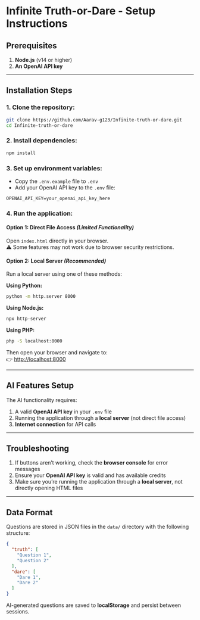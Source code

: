 # Infinite Truth-or-Dare - Setup Instructions

## Prerequisites
1. **Node.js** (v14 or higher)  
2. **An OpenAI API key**

---

## Installation Steps

### 1. Clone the repository:
```bash
git clone https://github.com/Aarav-g123/Infinite-truth-or-dare.git
cd Infinite-truth-or-dare
```

### 2. Install dependencies:
```bash
npm install
```

### 3. Set up environment variables:
- Copy the `.env.example` file to `.env`  
- Add your OpenAI API key to the `.env` file:
```env
OPENAI_API_KEY=your_openai_api_key_here
```

### 4. Run the application:

#### Option 1: Direct File Access *(Limited Functionality)*
Open `index.html` directly in your browser.  
⚠️ Some features may not work due to browser security restrictions.  

#### Option 2: Local Server *(Recommended)*
Run a local server using one of these methods:

**Using Python:**
```bash
python -m http.server 8000
```

**Using Node.js:**
```bash
npx http-server
```

**Using PHP:**
```bash
php -S localhost:8000
```

Then open your browser and navigate to:  
👉 [http://localhost:8000](http://localhost:8000)

---

## AI Features Setup
The AI functionality requires:
1. A valid **OpenAI API key** in your `.env` file  
2. Running the application through a **local server** (not direct file access)  
3. **Internet connection** for API calls  

---

## Troubleshooting
1. If buttons aren’t working, check the **browser console** for error messages  
2. Ensure your **OpenAI API key** is valid and has available credits  
3. Make sure you’re running the application through a **local server**, not directly opening HTML files  

---

## Data Format
Questions are stored in JSON files in the `data/` directory with the following structure:

```json
{
  "truth": [
    "Question 1",
    "Question 2"
  ],
  "dare": [
    "Dare 1",
    "Dare 2"
  ]
}
```

AI-generated questions are saved to **localStorage** and persist between sessions.

